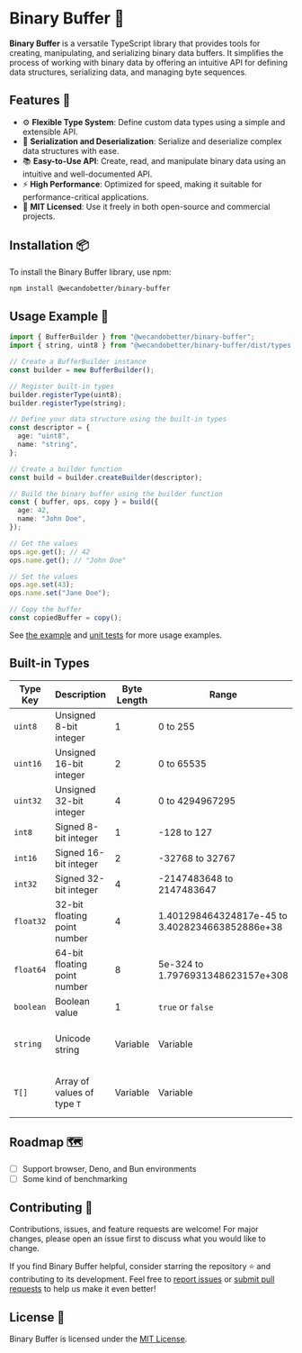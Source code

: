 # Binary Buffer 💾

**Binary Buffer** is a versatile TypeScript library that provides tools for
creating, manipulating, and serializing binary data buffers. It simplifies the
process of working with binary data by offering an intuitive API for defining
data structures, serializing data, and managing byte sequences.

## Features 🚀

- ⚙️ **Flexible Type System**: Define custom data types using a simple and
  extensible API.
- 🔄 **Serialization and Deserialization**: Serialize and deserialize complex
  data structures with ease.
- 📚 **Easy-to-Use API**: Create, read, and manipulate binary data using an
  intuitive and well-documented API.
- ⚡ **High Performance**: Optimized for speed, making it suitable for
  performance-critical applications.
- 📜 **MIT Licensed**: Use it freely in both open-source and commercial
  projects.

## Installation 📦

To install the Binary Buffer library, use npm:

```bash
npm install @wecandobetter/binary-buffer
```

## Usage Example 🌟

```typescript
import { BufferBuilder } from "@wecandobetter/binary-buffer";
import { string, uint8 } from "@wecandobetter/binary-buffer/dist/types.js";

// Create a BufferBuilder instance
const builder = new BufferBuilder();

// Register built-in types
builder.registerType(uint8);
builder.registerType(string);

// Define your data structure using the built-in types
const descriptor = {
  age: "uint8",
  name: "string",
};

// Create a builder function
const build = builder.createBuilder(descriptor);

// Build the binary buffer using the builder function
const { buffer, ops, copy } = build({
  age: 42,
  name: "John Doe",
});

// Get the values
ops.age.get(); // 42
ops.name.get(); // "John Doe"

// Set the values
ops.age.set(43);
ops.name.set("Jane Doe");

// Copy the buffer
const copiedBuffer = copy();
```

See [the example](src/example.ts) and [unit tests](src/test.ts) for more usage
examples.

## Built-in Types

| Type Key  | Description                  | Byte Length | Range                                           | Notes                   |
| --------- | ---------------------------- | ----------- | ----------------------------------------------- | ----------------------- |
| `uint8`   | Unsigned 8-bit integer       | 1           | 0 to 255                                        |                         |
| `uint16`  | Unsigned 16-bit integer      | 2           | 0 to 65535                                      |                         |
| `uint32`  | Unsigned 32-bit integer      | 4           | 0 to 4294967295                                 |                         |
| `int8`    | Signed 8-bit integer         | 1           | -128 to 127                                     |                         |
| `int16`   | Signed 16-bit integer        | 2           | -32768 to 32767                                 |                         |
| `int32`   | Signed 32-bit integer        | 4           | -2147483648 to 2147483647                       |                         |
| `float32` | 32-bit floating point number | 4           | 1.401298464324817e-45 to 3.4028234663852886e+38 |                         |
| `float64` | 64-bit floating point number | 8           | 5e-324 to 1.7976931348623157e+308               |                         |
| `boolean` | Boolean value                | 1           | `true` or `false`                               |                         |
| `string`  | Unicode string               | Variable    | Variable                                        | Length prefix (2 bytes) |
| `T[]`     | Array of values of type `T`  | Variable    | Variable                                        | Length prefix (4 bytes) |

## Roadmap 🗺️

- [ ] Support browser, Deno, and Bun environments
- [ ] Some kind of benchmarking

## Contributing 🤝

Contributions, issues, and feature requests are welcome! For major changes,
please open an issue first to discuss what you would like to change.

If you find Binary Buffer helpful, consider starring the repository ⭐ and
contributing to its development. Feel free to
[report issues](https://github.com/wecandobetter/binary-buffer/issues) or
[submit pull requests](https://github.com/wecandobetter/binary-buffer/pulls) to
help us make it even better!

## License 📜

Binary Buffer is licensed under the [MIT License](LICENSE).
